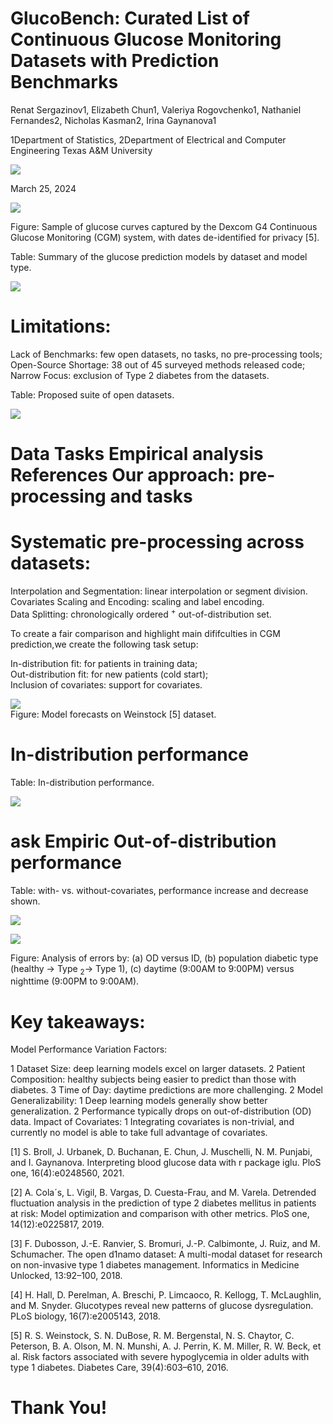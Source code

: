 # GlucoBench: Curated List of Continuous Glucose Monitoring Datasets with Prediction Benchmarks  

Renat Sergazinov1, Elizabeth Chun1, Valeriya Rogovchenko1, Nathaniel Fernandes2, Nicholas Kasman2, Irina Gaynanova1  

1Department of Statistics, 2Department of Electrical and Computer Engineering Texas A&M University  

![](images/682fb1f36d8256af995ae118e5561fbc66ea6077fb569991f42b88320a251dd2.jpg)  

March 25, 2024  

![](images/8d0cc2e035e2809ec8ff793fa37329c52cd3535a107a6f84090b6a5a20388f35.jpg)  

Figure: Sample of glucose curves captured by the Dexcom G4 Continuous Glucose Monitoring (CGM) system, with dates de-identified for privacy [5].  

Table: Summary of the glucose prediction models by dataset and model type.  

![](images/e77ff85e83873a1d1f2e488dc6e7ba659dbc7af966741871ad247ffc78d69e43.jpg)  

# Limitations:  

Lack of Benchmarks: few open datasets, no tasks, no pre-processing tools;   
Open-Source Shortage: 38 out of 45 surveyed methods released code;   
Narrow Focus: exclusion of Type 2 diabetes from the datasets.  

Table: Proposed suite of open datasets.   

![](images/2d95510ac544b864121a1b0fe02baed378835cc53085f6ebd2c48e4d1706622e.jpg)  

# Data Tasks Empirical analysis References Our approach: pre-processing and tasks  

# Systematic pre-processing across datasets:  

Interpolation and Segmentation: linear interpolation or segment division.   
Covariates Scaling and Encoding: scaling and label encoding.   
Data Splitting: chronologically ordered $^+$ out-of-distribution set.  

To create a fair comparison and highlight main dififculties in CGM prediction,we create the following task setup:  

In-distribution fit: for patients in training data;   
Out-distribution fit: for new patients (cold start);   
Inclusion of covariates: support for covariates.  

![](images/d8f3d2ceb0534ca4906afa39495999a5206a22fa06b8991790be3ab59b7c1fa7.jpg)  
Figure: Model forecasts on Weinstock [5] dataset.  

# In-distribution performance  

Table: In-distribution performance.   

![](images/be837f0f854d3cda1318a04cd058c6516c3acd08b0c030edfeb008ca10993605.jpg)  

# ask Empiric Out-of-distribution performance  

Table: with- vs. without-covariates, performance increase and decrease shown.  

![](images/c734f2b4daab9767fccc698417d4b357ed967cd08f0d997e9e2ce64cc20238e5.jpg)  

![](images/735a6e05a8c1e73b954df77c3767f8a4fc9d3f790b8cf9d35e02c88551e8df4d.jpg)  

Figure: Analysis of errors by: (a) OD versus ID, (b) population diabetic type (healthy $\rightarrow$ Type $_2\rightarrow$ Type 1), (c) daytime (9:00AM to 9:00PM) versus nighttime (9:00PM to 9:00AM).  

# Key takeaways:  

Model Performance Variation Factors:  

1 Dataset Size: deep learning models excel on larger datasets. 2 Patient Composition: healthy subjects being easier to predict than those with diabetes. 3 Time of Day: daytime predictions are more challenging. 2 Model Generalizability: 1 Deep learning models generally show better generalization. 2 Performance typically drops on out-of-distribution (OD) data. Impact of Covariates: 1 Integrating covariates is non-trivial, and currently no model is able to take full advantage of covariates.  

[1] S. Broll, J. Urbanek, D. Buchanan, E. Chun, J. Muschelli, N. M. Punjabi, and I. Gaynanova. Interpreting blood glucose data with r package iglu. PloS one, 16(4):e0248560, 2021.  

[2] A. Cola´s, L. Vigil, B. Vargas, D. Cuesta-Frau, and M. Varela. Detrended fluctuation analysis in the prediction of type 2 diabetes mellitus in patients at risk: Model optimization and comparison with other metrics. PloS one, 14(12):e0225817, 2019.  

[3] F. Dubosson, J.-E. Ranvier, S. Bromuri, J.-P. Calbimonte, J. Ruiz, and M. Schumacher. The open d1namo dataset: A multi-modal dataset for research on non-invasive type 1 diabetes management. Informatics in Medicine Unlocked, 13:92–100, 2018.  

[4] H. Hall, D. Perelman, A. Breschi, P. Limcaoco, R. Kellogg, T. McLaughlin, and M. Snyder. Glucotypes reveal new patterns of glucose dysregulation. PLoS biology, 16(7):e2005143, 2018.  

[5] R. S. Weinstock, S. N. DuBose, R. M. Bergenstal, N. S. Chaytor, C. Peterson, B. A. Olson, M. N. Munshi, A. J. Perrin, K. M. Miller, R. W. Beck, et al. Risk factors associated with severe hypoglycemia in older adults with type 1 diabetes. Diabetes Care, 39(4):603–610, 2016.  

# Thank You!  